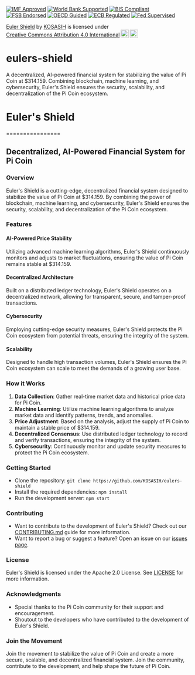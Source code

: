 [![IMF Approved](https://img.shields.io/badge/IMF-Approved-007bff.svg)](https://www.imf.org)
[![World Bank Supported](https://img.shields.io/badge/World%20Bank-Supported-009688.svg)](https://www.worldbank.org)
[![BIS Compliant](https://img.shields.io/badge/BIS-Compliant-4caf50.svg)](https://www.bis.org)
[![FSB Endorsed](https://img.shields.io/badge/FSB-Endorsed-ff9800.svg)](https://www.fsb.org)
[![OECD Guided](https://img.shields.io/badge/OECD-Guided-2196f3.svg)](https://www.oecd.org)
[![ECB Regulated](https://img.shields.io/badge/ECB-Regulated-03a9f4.svg)](https://www.ecb.europa.eu)
[![Fed Supervised](https://img.shields.io/badge/Fed-Supervised-2196f3.svg)](https://www.federalreserve.gov)

<p xmlns:cc="http://creativecommons.org/ns#" xmlns:dct="http://purl.org/dc/terms/"><a property="dct:title" rel="cc:attributionURL" href="https://github.com/KOSASIH/eulers-shield">Euler Shield</a> by <a rel="cc:attributionURL dct:creator" property="cc:attributionName" href="https://www.linkedin.com/in/kosasih-81b46b5a">KOSASIH</a> is licensed under <a href="https://creativecommons.org/licenses/by/4.0/?ref=chooser-v1" target="_blank" rel="license noopener noreferrer" style="display:inline-block;">Creative Commons Attribution 4.0 International<img style="height:22px!important;margin-left:3px;vertical-align:text-bottom;" src="https://mirrors.creativecommons.org/presskit/icons/cc.svg?ref=chooser-v1" alt=""><img style="height:22px!important;margin-left:3px;vertical-align:text-bottom;" src="https://mirrors.creativecommons.org/presskit/icons/by.svg?ref=chooser-v1" alt=""></a></p>

# eulers-shield
A decentralized, AI-powered financial system for stabilizing the value of Pi Coin at $314.159. Combining blockchain, machine learning, and cybersecurity, Euler's Shield ensures the security, scalability, and decentralization of the Pi Coin ecosystem.

# Euler's Shield
================

## Decentralized, AI-Powered Financial System for Pi Coin

### Overview

Euler's Shield is a cutting-edge, decentralized financial system designed to stabilize the value of Pi Coin at $314.159. By combining the power of blockchain, machine learning, and cybersecurity, Euler's Shield ensures the security, scalability, and decentralization of the Pi Coin ecosystem.

### Features

#### AI-Powered Price Stability

Utilizing advanced machine learning algorithms, Euler's Shield continuously monitors and adjusts to market fluctuations, ensuring the value of Pi Coin remains stable at $314.159.

#### Decentralized Architecture

Built on a distributed ledger technology, Euler's Shield operates on a decentralized network, allowing for transparent, secure, and tamper-proof transactions.

#### Cybersecurity

Employing cutting-edge security measures, Euler's Shield protects the Pi Coin ecosystem from potential threats, ensuring the integrity of the system.

#### Scalability

Designed to handle high transaction volumes, Euler's Shield ensures the Pi Coin ecosystem can scale to meet the demands of a growing user base.

### How it Works

1. **Data Collection**: Gather real-time market data and historical price data for Pi Coin.
2. **Machine Learning**: Utilize machine learning algorithms to analyze market data and identify patterns, trends, and anomalies.
3. **Price Adjustment**: Based on the analysis, adjust the supply of Pi Coin to maintain a stable price of $314.159.
4. **Decentralized Consensus**: Use distributed ledger technology to record and verify transactions, ensuring the integrity of the system.
5. **Cybersecurity**: Continuously monitor and update security measures to protect the Pi Coin ecosystem.

### Getting Started

* Clone the repository: `git clone https://github.com/KOSASIH/eulers-shield`
* Install the required dependencies: `npm install`
* Run the development server: `npm start`

### Contributing

* Want to contribute to the development of Euler's Shield? Check out our [CONTRIBUTING.md](CONTRIBUTING.md) guide for more information.
* Want to report a bug or suggest a feature? Open an issue on our [issues page](https://github.com/KOSASIH/eulers-shield/issues).

### License

Euler's Shield is licensed under the Apache 2.0 License. See [LICENSE](LICENSE) for more information.

### Acknowledgments

* Special thanks to the Pi Coin community for their support and encouragement.
* Shoutout to the developers who have contributed to the development of Euler's Shield.

### Join the Movement

Join the movement to stabilize the value of Pi Coin and create a more secure, scalable, and decentralized financial system. Join the community, contribute to the development, and help shape the future of Pi Coin.
